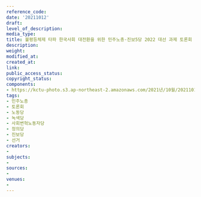 ```yaml
---
reference_code: 
date: '20211012'
draft: 
level_of_description: 
media_type: 
title: 불평등체제 타파 한국사회 대전환을 위한 민주노총·진보5당 2022 대선 과제 토론회
description: 
weight: 
modified_at: 
created_at: 
link: 
public_access_status: 
copyright_status: 
components:
- https://kctu-photo.s3.ap-northeast-2.amazonaws.com/2021년/10월/20211012-불평등체제+타파+한국사회+대전환을+위한+민주노총·진보5당+2022+대선+과제+토론회_민주노총_토론회_노동당_녹색당_사회변혁노동자당_정의당_진보당_선거/_1D29650.jpg
tags:
- 민주노총
- 토론회
- 노동당
- 녹색당
- 사회변혁노동자당
- 정의당
- 진보당
- 선거
creators:
- 
subjects:
- 
sources:
- 
venues:
- 
---
```


